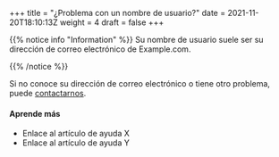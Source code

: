 +++
title = "¿Problema con un nombre de usuario?"
date = 2021-11-20T18:10:13Z
weight = 4
draft = false
+++


{{% notice info "Information" %}}
Su nombre de usuario suele ser su dirección de correo electrónico de Example.com.

{{% /notice %}}

Si no conoce su dirección de correo electrónico o tiene otro problema, puede [contactarnos](https://www.google.com).

#### Aprende más

- Enlace al artículo de ayuda X
- Enlace al artículo de ayuda Y

